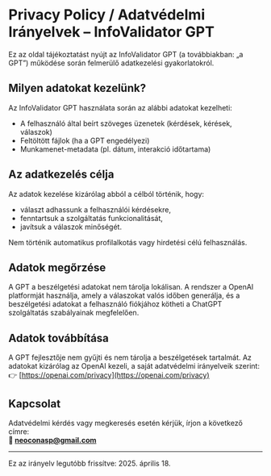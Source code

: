 # Privacy Policy / Adatvédelmi Irányelvek – InfoValidator GPT

Ez az oldal tájékoztatást nyújt az InfoValidator GPT (a továbbiakban: „a GPT”) működése során felmerülő adatkezelési gyakorlatokról.

## Milyen adatokat kezelünk?

Az InfoValidator GPT használata során az alábbi adatokat kezelheti:
- A felhasználó által beírt szöveges üzenetek (kérdések, kérések, válaszok)
- Feltöltött fájlok (ha a GPT engedélyezi)
- Munkamenet-metadata (pl. dátum, interakció időtartama)

## Az adatkezelés célja

Az adatok kezelése kizárólag abból a célból történik, hogy:
- választ adhassunk a felhasználói kérdésekre,
- fenntartsuk a szolgáltatás funkcionalitását,
- javítsuk a válaszok minőségét.

Nem történik automatikus profilalkotás vagy hirdetési célú felhasználás.

## Adatok megőrzése

A GPT a beszélgetési adatokat nem tárolja lokálisan. A rendszer a OpenAI platformját használja, amely a válaszokat valós időben generálja, és a beszélgetési adatokat a felhasználó fiókjához kötheti a ChatGPT szolgáltatás szabályainak megfelelően.

## Adatok továbbítása

A GPT fejlesztője nem gyűjti és nem tárolja a beszélgetések tartalmát. Az adatokat kizárólag az OpenAI kezeli, a saját adatvédelmi irányelveik szerint:
👉 [https://openai.com/privacy](https://openai.com/privacy)

## Kapcsolat

Adatvédelmi kérdés vagy megkeresés esetén kérjük, írjon a következő címre:  
**📧 neoconasp@gmail.com**

---

Ez az irányelv legutóbb frissítve: 2025. április 18.
